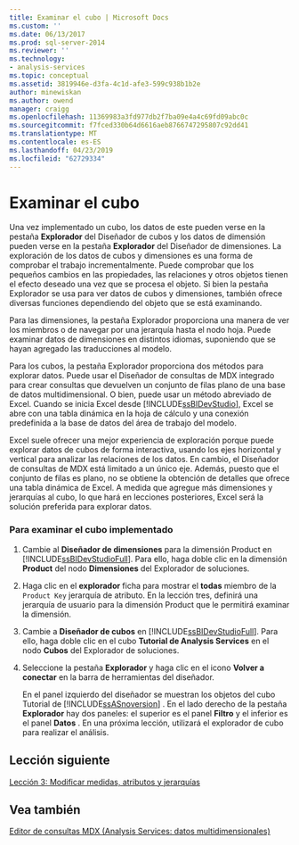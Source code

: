 ```yaml
---
title: Examinar el cubo | Microsoft Docs
ms.custom: ''
ms.date: 06/13/2017
ms.prod: sql-server-2014
ms.reviewer: ''
ms.technology:
- analysis-services
ms.topic: conceptual
ms.assetid: 3819946e-d3fa-4c1d-afe3-599c938b1b2e
author: minewiskan
ms.author: owend
manager: craigg
ms.openlocfilehash: 11369983a3fd977db2f7ba09e4a4c69fd09abc0c
ms.sourcegitcommit: f7fced330b64d6616aeb8766747295807c92dd41
ms.translationtype: MT
ms.contentlocale: es-ES
ms.lasthandoff: 04/23/2019
ms.locfileid: "62729334"
---
```

# <a name="browsing-the-cube"></a>Examinar el cubo
  Una vez implementado un cubo, los datos de este pueden verse en la pestaña **Explorador** del Diseñador de cubos y los datos de dimensión pueden verse en la pestaña **Explorador** del Diseñador de dimensiones. La exploración de los datos de cubos y dimensiones es una forma de comprobar el trabajo incrementalmente. Puede comprobar que los pequeños cambios en las propiedades, las relaciones y otros objetos tienen el efecto deseado una vez que se procesa el objeto. Si bien la pestaña Explorador se usa para ver datos de cubos y dimensiones, también ofrece diversas funciones dependiendo del objeto que se está examinando.  
  
 Para las dimensiones, la pestaña Explorador proporciona una manera de ver los miembros o de navegar por una jerarquía hasta el nodo hoja. Puede examinar datos de dimensiones en distintos idiomas, suponiendo que se hayan agregado las traducciones al modelo.  
  
 Para los cubos, la pestaña Explorador proporciona dos métodos para explorar datos. Puede usar el Diseñador de consultas de MDX integrado para crear consultas que devuelven un conjunto de filas plano de una base de datos multidimensional. O bien, puede usar un método abreviado de Excel. Cuando se inicia Excel desde [!INCLUDE[ssBIDevStudio](../includes/ssbidevstudio-md.md)], Excel se abre con una tabla dinámica en la hoja de cálculo y una conexión predefinida a la base de datos del área de trabajo del modelo.  
  
 Excel suele ofrecer una mejor experiencia de exploración porque puede explorar datos de cubos de forma interactiva, usando los ejes horizontal y vertical para analizar las relaciones de los datos. En cambio, el Diseñador de consultas de MDX está limitado a un único eje. Además, puesto que el conjunto de filas es plano, no se obtiene la obtención de detalles que ofrece una tabla dinámica de Excel. A medida que agregue más dimensiones y jerarquías al cubo, lo que hará en lecciones posteriores, Excel será la solución preferida para explorar datos.  
  
### <a name="to-browse-the-deployed-cube"></a>Para examinar el cubo implementado  
  
1.  Cambie al **Diseñador de dimensiones** para la dimensión Product en [!INCLUDE[ssBIDevStudioFull](../includes/ssbidevstudiofull-md.md)]. Para ello, haga doble clic en la dimensión **Product** del nodo **Dimensiones** del Explorador de soluciones.  
  
2.  Haga clic en el **explorador** ficha para mostrar el **todas** miembro de la `Product Key` jerarquía de atributo. En la lección tres, definirá una jerarquía de usuario para la dimensión Product que le permitirá examinar la dimensión.  
  
3.  Cambie a **Diseñador de cubos** en [!INCLUDE[ssBIDevStudioFull](../includes/ssbidevstudiofull-md.md)]. Para ello, haga doble clic en el cubo **Tutorial de Analysis Services** en el nodo **Cubos** del Explorador de soluciones.  
  
4.  Seleccione la pestaña **Explorador** y haga clic en el icono **Volver a conectar** en la barra de herramientas del diseñador.  
  
     En el panel izquierdo del diseñador se muestran los objetos del cubo Tutorial de [!INCLUDE[ssASnoversion](../includes/ssasnoversion-md.md)] . En el lado derecho de la pestaña **Explorador** hay dos paneles: el superior es el panel **Filtro** y el inferior es el panel **Datos** . En una próxima lección, utilizará el explorador de cubo para realizar el análisis.  
  
## <a name="next-lesson"></a>Lección siguiente  
 [Lección 3: Modificar medidas, atributos y jerarquías](lesson-3-modifying-measures-attributes-and-hierarchies.md)  
  
## <a name="see-also"></a>Vea también  
 [Editor de consultas MDX &#40;Analysis Services: datos multidimensionales&#41;](mdx-query-editor-analysis-services-multidimensional-data.md)  
  
  
